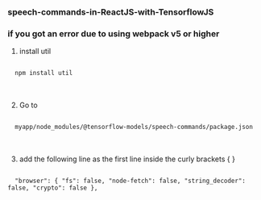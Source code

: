 ### speech-commands-in-ReactJS-with-TensorflowJS

### if you got an error due to using webpack v5 or higher
1) install util

<code>
  npm install util
</code>
<br><br>

2) Go to

<code>
  myapp/node_modules/@tensorflow-models/speech-commands/package.json
</code>
<br><br>

3) add the following line as the first line inside the curly brackets { }

<code>
  "browser": { "fs": false, "node-fetch": false, "string_decoder": false, "crypto": false },
</code>
